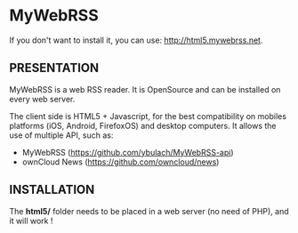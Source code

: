 MyWebRSS
========
If you don't want to install it, you can use: http://html5.mywebrss.net.

PRESENTATION
------------
MyWebRSS is a web RSS reader. It is OpenSource and can be installed on every web server.

The client side is HTML5 + Javascript, for the best compatibility on mobiles platforms (iOS, Android, FirefoxOS) and desktop computers. It allows the use of multiple API, such as:

- MyWebRSS (https://github.com/ybulach/MyWebRSS-api)
- ownCloud News (https://github.com/owncloud/news)

INSTALLATION
------------
The **html5/** folder needs to be placed in a web server (no need of PHP), and it will work !
